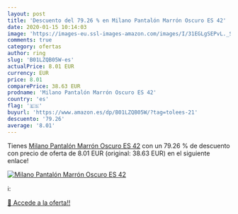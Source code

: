 ```yaml
---
layout: post
title: 'Descuento del 79.26 % en Milano Pantalón Marrón Oscuro ES 42'
date: 2020-01-15 10:14:03
image: 'https://images-eu.ssl-images-amazon.com/images/I/31EGLgSEPvL._SL200_.jpg'
comments: true
category: ofertas
author: ring
slug: 'B01LZQB05W-es'
actualPrice: 8.01 EUR
currency: EUR
price: 8.01
comparePrice: 38.63 EUR
prodname: 'Milano Pantalón Marrón Oscuro ES 42'
country: 'es'
flag: '🇪🇸'
buyurl: 'https://www.amazon.es/dp/B01LZQB05W/?tag=tolees-21'
descuento: '79.26'
average: '8.01'
---
```


Tienes [Milano Pantalón Marrón Oscuro ES 42](https://www.amazon.es/dp/B01LZQB05W/?tag=tolees-21) con un 79.26 % de descuento con precio de oferta de 8.01 EUR (original: 38.63 EUR) en el siguiente enlace!

[![Milano Pantalón Marrón Oscuro ES 42](https://images-eu.ssl-images-amazon.com/images/I/31EGLgSEPvL._SL200_.jpg)](https://www.amazon.es/dp/B01LZQB05W/?tag=tolees-21)

ℹ️:


[🛒 Accede a la oferta!!](https://www.amazon.es/dp/B01LZQB05W/?tag=tolees-21)
